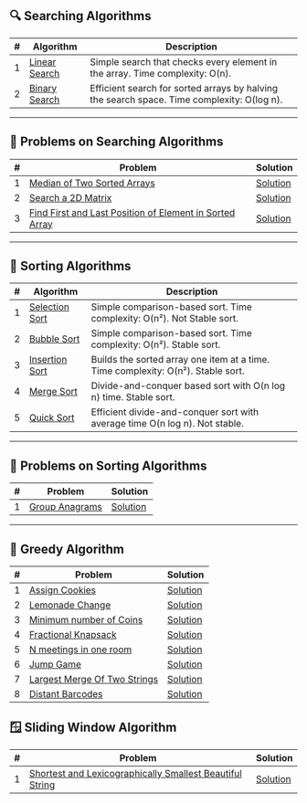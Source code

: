 ## 🔍 Searching Algorithms

| # | Algorithm                                   | Description                                                                                |
|---|---------------------------------------------|--------------------------------------------------------------------------------------------|
| 1 | [Linear Search](./SearchingAlgorithms.java) | Simple search that checks every element in the array. Time complexity: O(n).               |
| 2 | [Binary Search](./SearchingAlgorithms.java) | Efficient search for sorted arrays by halving the search space. Time complexity: O(log n). |

---

## 🔢 Problems on Searching Algorithms

| # | Problem                                                                                                                                                       | Solution                               |
|---|---------------------------------------------------------------------------------------------------------------------------------------------------------------|----------------------------------------|
| 1 | [Median of Two Sorted Arrays](https://leetcode.com/problems/median-of-two-sorted-arrays/description/)                                                         | [Solution](./SearchingAlgorithms.java) |
| 2 | [Search a 2D Matrix](https://leetcode.com/problems/search-a-2d-matrix/description/)                                                                           | [Solution](./SearchingAlgorithms.java) |
| 3 | [Find First and Last Position of Element in Sorted Array](https://leetcode.com/problems/find-first-and-last-position-of-element-in-sorted-array/description/) | [Solution](./SearchingAlgorithms.java) |

---

## 🔢 Sorting Algorithms

| # | Algorithm                                  | Description                                                                      |
|---|--------------------------------------------|----------------------------------------------------------------------------------|
| 1 | [Selection Sort](./SortingAlgorithms.java) | Simple comparison-based sort. Time complexity: O(n²). Not Stable sort.           |
| 2 | [Bubble Sort](./SortingAlgorithms.java)    | Simple comparison-based sort. Time complexity: O(n²). Stable sort.               |
| 3 | [Insertion Sort](./SortingAlgorithms.java) | Builds the sorted array one item at a time. Time complexity: O(n²). Stable sort. |
| 4 | [Merge Sort](./SortingAlgorithms.java)     | Divide-and-conquer based sort with O(n log n) time. Stable sort.                 |
| 5 | [Quick Sort](./SortingAlgorithms.java)     | Efficient divide-and-conquer sort with average time O(n log n). Not stable.      |

---

## 🔢 Problems on Sorting Algorithms

| # | Problem                                                                     | Solution                             |
|---|-----------------------------------------------------------------------------|--------------------------------------|
| 1 | [Group Anagrams](https://leetcode.com/problems/group-anagrams/description/) | [Solution](./SortingAlgorithms.java) |

---

## 🤑 Greedy Algorithm

| # | Problem                                                                                                 | Solution                            |
|---|---------------------------------------------------------------------------------------------------------|-------------------------------------|
| 1 | [Assign Cookies](https://leetcode.com/problems/assign-cookies/description/)                             | [Solution](./GreedyAlgorithms.java) |
| 2 | [Lemonade Change](https://leetcode.com/problems/lemonade-change/description/)                           | [Solution](./GreedyAlgorithms.java) |
| 3 | [Minimum number of Coins](https://www.geeksforgeeks.org/problems/-minimum-number-of-coins4426/1)        | [Solution](./GreedyAlgorithms.java) |
| 4 | [Fractional Knapsack](https://www.geeksforgeeks.org/problems/fractional-knapsack-1587115620/1)          | [Solution](./GreedyAlgorithms.java) |
| 5 | [N meetings in one room](https://www.geeksforgeeks.org/problems/n-meetings-in-one-room-1587115620/1)    | [Solution](./GreedyAlgorithms.java) |
| 6 | [Jump Game](https://leetcode.com/problems/jump-game/description/)                                       | [Solution](./GreedyAlgorithms.java) |
| 7 | [Largest Merge Of Two Strings](https://leetcode.com/problems/largest-merge-of-two-strings/description/) | [Solution](./GreedyAlgorithms.java) |
| 8 | [Distant Barcodes](https://leetcode.com/problems/distant-barcodes/description/)                         | [Solution](./GreedyAlgorithms.java) |

## 🪟 Sliding Window Algorithm

| # | Problem                                                                                                                                                         | Solution                         |
|---|-----------------------------------------------------------------------------------------------------------------------------------------------------------------|----------------------------------|
| 1 | [Shortest and Lexicographically Smallest Beautiful String](https://leetcode.com/problems/shortest-and-lexicographically-smallest-beautiful-string/description/) | [Solution](./SlidingWindow.java) |